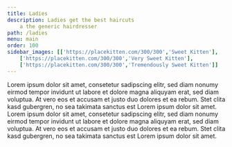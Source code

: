 ```yaml
---
title: Ladies
description: Ladies get the best haircuts
    a the generic hairdresser
path: /ladies
menu: main
order: 100
sidebar_images: [['https://placekitten.com/300/300','Sweet Kitten'],
    ['https://placekitten.com/300/300','Very Sweet Kitten'],
    ['https://placekitten.com/300/300','Tremendously Sweet Kitten']]
---
```


Lorem ipsum dolor sit amet, consetetur sadipscing elitr, sed diam nonumy eirmod tempor invidunt ut labore et dolore magna aliquyam erat, sed diam voluptua. At vero eos et accusam et justo duo dolores et ea rebum. Stet clita kasd gubergren, no sea takimata sanctus est Lorem ipsum dolor sit amet. Lorem ipsum dolor sit amet, consetetur sadipscing elitr, sed diam nonumy eirmod tempor invidunt ut labore et dolore magna aliquyam erat, sed diam voluptua. At vero eos et accusam et justo duo dolores et ea rebum. Stet clita kasd gubergren, no sea takimata sanctus est Lorem ipsum dolor sit amet.